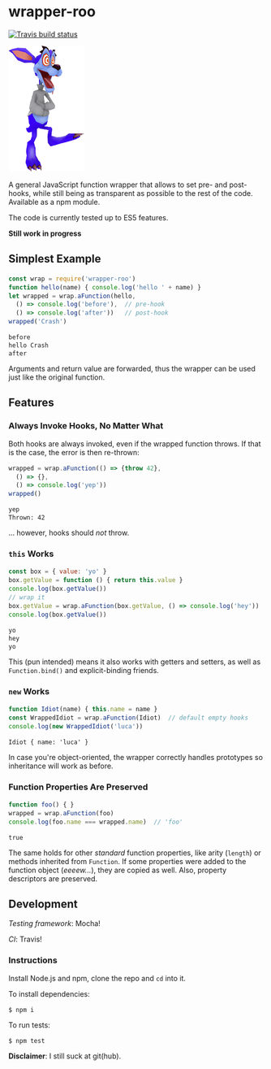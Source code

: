 # wrapper-roo
[![Travis build status](https://travis-ci.org/LucaFranceschini/wrapper-roo.svg?branch=master)](https://travis-ci.org/LucaFranceschini/wrapper-roo)

![Ripper Roo](./ripper-roo-small.png)

A general JavaScript function wrapper that allows to set pre- and post-hooks, while still being as transparent as possible to the rest of the code.
Available as a npm module.

The code is currently tested up to ES5 features.

**Still work in progress**

## Simplest Example
```js
const wrap = require('wrapper-roo')
function hello(name) { console.log('hello ' + name) }
let wrapped = wrap.aFunction(hello,
  () => console.log('before'),  // pre-hook
  () => console.log('after'))   // post-hook
wrapped('Crash')
```
```
before
hello Crash
after
```
Arguments and return value are forwarded, thus the wrapper can be used just like the original function.

## Features
### Always Invoke Hooks, No Matter What
Both hooks are always invoked, even if the wrapped function throws.
If that is the case, the error is then re-thrown:
```js
wrapped = wrap.aFunction(() => {throw 42},
  () => {},
  () => console.log('yep'))
wrapped()
```
```
yep
Thrown: 42
```
... however, hooks should *not* throw.

### `this` Works
```js
const box = { value: 'yo' }
box.getValue = function () { return this.value }
console.log(box.getValue())
// wrap it
box.getValue = wrap.aFunction(box.getValue, () => console.log('hey'))  // default empty post-hook
console.log(box.getValue())
```
```
yo
hey
yo
```
This (pun intended) means it also works with getters and setters, as well as `Function.bind()` and explicit-binding friends.

### `new` Works
```js
function Idiot(name) { this.name = name }
const WrappedIdiot = wrap.aFunction(Idiot)  // default empty hooks
console.log(new WrappedIdiot('luca'))
```
```
Idiot { name: 'luca' }
```
In case you're object-oriented, the wrapper correctly handles prototypes so inheritance will work as before.

### Function Properties Are Preserved
```js
function foo() { }
wrapped = wrap.aFunction(foo)
console.log(foo.name === wrapped.name)  // 'foo'
```
```
true
```
The same holds for other *standard* function properties, like arity (`length`) or methods inherited from `Function`.
If some properties were added to the function object (*eeeew...*), they are copied as well.
Also, property descriptors are preserved.

## Development
*Testing framework*: Mocha!

*CI*: Travis!

### Instructions
Install Node.js and npm, clone the repo and `cd` into it.

To install dependencies:
```
$ npm i
```

To run tests:
```
$ npm test
```

**Disclaimer**: I still suck at git(hub).
